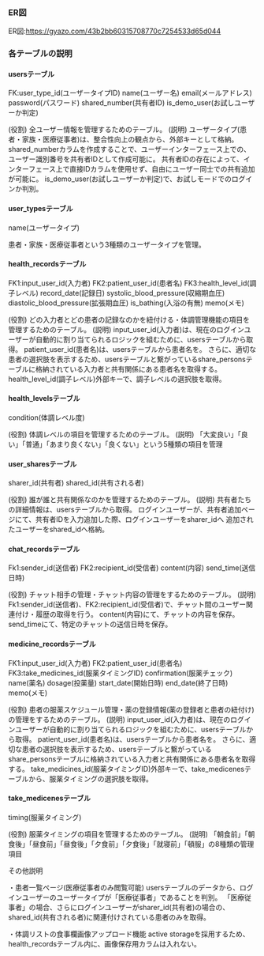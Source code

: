 ### ER図

ER図:https://gyazo.com/43b2bb60315708770c7254533d65d044

### 各テーブルの説明

#### usersテーブル
FK:user_type_id(ユーザータイプID)
   name(ユーザー名)
   email(メールアドレス)
   password(パスワード)
   shared_number(共有者ID)
   is_demo_user(お試しユーザーか判定)

(役割)
全ユーザー情報を管理するためのテーブル。
(説明)
ユーザータイプ(患者・家族・医療従事者)は、整合性向上の観点から、外部キーとして格納。
shared_numberカラムを作成することで、ユーザーインターフェース上での、ユーザー識別番号を共有者IDとして作成可能に。
共有者IDの存在によって、インターフェース上で直接IDカラムを使用せず、自由にユーザー同士での共有追加が可能に。
is_demo_user(お試しユーザーか判定)で、お試しモードでのログインか判別。

####  user_typesテーブル
name(ユーザータイプ)

患者・家族・医療従事者という3種類のユーザータイプを管理。

#### health_recordsテーブル
FK1:input_user_id(入力者)
FK2:patient_user_id(患者名)
FK3:health_level_id(調子レベル)
    record_date(記録日)
    systolic_blood_pressure(収縮期血圧)
    diastolic_blood_pressure(拡張期血圧)
    is_bathing(入浴の有無)
    memo(メモ)

(役割)
どの入力者とどの患者の記録なのかを紐付ける・体調管理機能の項目を管理するためのテーブル。
(説明)
input_user_id(入力者)は、現在のログインユーザーが自動的に割り当てられるロジックを組むために、usersテーブルから取得。
patient_user_id(患者名)は、usersテーブルから患者名を。
さらに、適切な患者の選択肢を表示するため、usersテーブルと繋がっているshare_personsテーブルに格納されている入力者と共有関係にある患者名を取得する。
health_level_id(調子レベル)外部キーで、調子レベルの選択肢を取得。


#### health_levelsテーブル
condition(体調レベル度)

(役割)
体調レベルの項目を管理するためのテーブル。
(説明)
「大変良い」「良い」「普通」「あまり良くない」「良くない」という5種類の項目を管理

#### user_sharesテーブル
sharer_id(共有者)
shared_id(共有される者)

(役割)
誰が誰と共有関係なのかを管理するためのテーブル。
(説明)
共有者たちの詳細情報は、usersテーブルから取得。
ログインユーザーが、共有者追加ページにて、共有者IDを入力追加した際、ログインユーザーをsharer_idへ
追加されたユーザーをshared_idへ格納。

#### chat_recordsテーブル
Fk1:sender_id(送信者)
FK2:recipient_id(受信者)
content(内容)
send_time(送信日時)

(役割)
チャット相手の管理・チャット内容の管理をするためのテーブル。
(説明)
Fk1:sender_id(送信者)、FK2:recipient_id(受信者)で、チャット間のユーザー関連付け・履歴の取得を行う。
content(内容)にて、チャットの内容を保存。
send_timeにて、特定のチャットの送信日時を保存。

#### medicine_recordsテーブル
FK1:input_user_id(入力者)
FK2:patient_user_id(患者名)
FK3:take_medicines_id(服薬タイミングID)
confirmation(服薬チェック)
name(薬名)
dosage(投薬量)
start_date(開始日時)
end_date(終了日時)
memo(メモ)

(役割)
患者の服薬スケジュール管理・薬の登録情報(薬の登録者と患者の紐付け)の管理をするためのテーブル。
(説明)
input_user_id(入力者)は、現在のログインユーザーが自動的に割り当てられるロジックを組むために、usersテーブルから取得。
patient_user_id(患者名)は、usersテーブルから患者名を。
さらに、適切な患者の選択肢を表示するため、usersテーブルと繋がっているshare_personsテーブルに格納されている入力者と共有関係にある患者名を取得する。
take_medicines_id(服薬タイミングID)外部キーで、take_medicenesテーブルから、服薬タイミングの選択肢を取得。

#### take_medicenesテーブル
timing(服薬タイミング)

(役割)
服薬タイミングの項目を管理するためのテーブル。
(説明)
「朝食前」「朝食後」「昼食前」「昼食後」「夕食前」「夕食後」「就寝前」「頓服」の8種類の管理項目


その他説明

・患者一覧ページ(医療従事者のみ閲覧可能)
usersテーブルのデータから、ログインユーザーのユーザータイプが「医療従事者」であることを判別。
「医療従事者」の場合、さらにログインユーザーがsharer_id(共有者)の場合の、shared_id(共有される者)に関連付けされている患者のみを取得。


・体調リストの食事欄画像アップロード機能
active storageを採用するため、health_recordsテーブル内に、画像保存用カラムは入れない。
